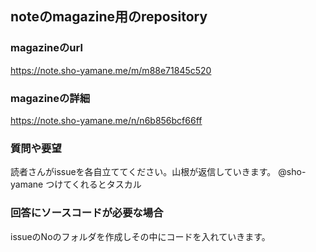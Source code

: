 ## noteのmagazine用のrepository

### magazineのurl

https://note.sho-yamane.me/m/m88e71845c520

### magazineの詳細

https://note.sho-yamane.me/n/n6b856bcf66ff

### 質問や要望

読者さんがissueを各自立ててください。山根が返信していきます。
@sho-yamane つけてくれるとタスカル

### 回答にソースコードが必要な場合

issueのNoのフォルダを作成しその中にコードを入れていきます。
